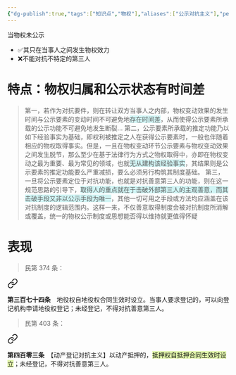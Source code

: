 ```yaml
---
{"dg-publish":true,"tags":["知识点","物权"],"aliases":["公示对抗主义"],"permalink":"/学习笔记studyup/物权法学/登记对抗主义/","dgPassFrontmatter":true,"created":"2024-11-16T20:14:01.532+08:00","updated":"2024-11-16T20:17:23.411+08:00"}
---
```


当物权未公示
- ✅其只在当事人之间发生物权效力
- ❌不能对抗不特定的第三人
# 特点：物权归属和公示状态有时间差
>第一，若作为对抗要件，则在转让双方当事人之内部，物权变动效果的发生时间与公示要素的变动时间不可避免地<span style="background:rgba(173, 239, 239, 0.55)">存在时间差</span>，从而使得公示要素所承载的公示功能不可避免地发生断裂…
>第二，公示要素所承载的推定功能乃以如下经验事实为基础，即权利被推定之人在获得公示要素时，一般也伴随着相应的物权取得事实。但是，一且在物权变动环节公示要素与物权变动效果之间发生脱节，那么至少在基于法律行为方式之物权取得中，亦即在物权变动之最为重要、最为常见的领域，也就<span style="background:rgba(173, 239, 239, 0.55)">无从建构该经验事实</span>，其结果则是公示要素的推定功能要么严重减损，要么必须另行构筑其制度基础。
>第三，一旦将公示要素定位于对抗功能，也就是对抗善意第三人的功能，则在这一规范思路的引导下，<span style="background:rgba(173, 239, 239, 0.55)">取得人的重点就在于击破外部第三人的主观善意，而其击破手段又非以公示手段为唯一</span>，其他一切可用之手段或方法均应涵盖在该对抗制度的逻辑范围内。这样一来，不仅善意取得制度会被对抗制度所消解或覆盖，统一的物权公示制度或思想能否得以维持就更值得怀疑
# 表现
>民第 374 条：
<div class="transclusion internal-embed is-loaded"><a class="markdown-embed-link" href="/////#t374" aria-label="Open link"><svg xmlns="http://www.w3.org/2000/svg" width="24" height="24" viewBox="0 0 24 24" fill="none" stroke="currentColor" stroke-width="2" stroke-linecap="round" stroke-linejoin="round" class="svg-icon lucide-link"><path d="M10 13a5 5 0 0 0 7.54.54l3-3a5 5 0 0 0-7.07-7.07l-1.72 1.71"></path><path d="M14 11a5 5 0 0 0-7.54-.54l-3 3a5 5 0 0 0 7.07 7.07l1.71-1.71"></path></svg></a><div class="markdown-embed">



**第三百七十四条**　地役权自地役权合同生效时设立。当事人要求登记的，可以向登记机构申请地役权登记；未经登记，不得对抗善意第三人。 

</div></div>


>民第 403 条：
<div class="transclusion internal-embed is-loaded"><a class="markdown-embed-link" href="/////#t403" aria-label="Open link"><svg xmlns="http://www.w3.org/2000/svg" width="24" height="24" viewBox="0 0 24 24" fill="none" stroke="currentColor" stroke-width="2" stroke-linecap="round" stroke-linejoin="round" class="svg-icon lucide-link"><path d="M10 13a5 5 0 0 0 7.54.54l3-3a5 5 0 0 0-7.07-7.07l-1.72 1.71"></path><path d="M14 11a5 5 0 0 0-7.54-.54l-3 3a5 5 0 0 0 7.07 7.07l1.71-1.71"></path></svg></a><div class="markdown-embed">



**第四百零三条**　【动产登记对抗主义】以动产抵押的，<span style="background:rgba(205, 244, 105, 0.55)">抵押权自抵押合同生效时设立</span>；未经登记，不得对抗善意第三人。 

</div></div>

